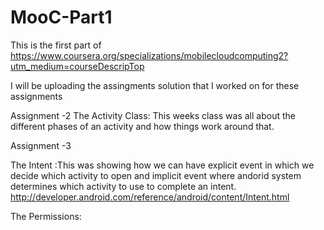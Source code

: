 # MooC-Part1
This is the first part of https://www.coursera.org/specializations/mobilecloudcomputing2?utm_medium=courseDescripTop

I will be uploading the assingments solution that I worked on for these assignments

Assignment -2 
The Activity Class:  This weeks class was all about the different phases of an activity and how things work 
around that.

Assignment -3

The Intent :This was showing how we can have explicit event in which we decide which activity to open and implicit event where andorid system determines which activity to use to complete an intent.
http://developer.android.com/reference/android/content/Intent.html

The Permissions:

